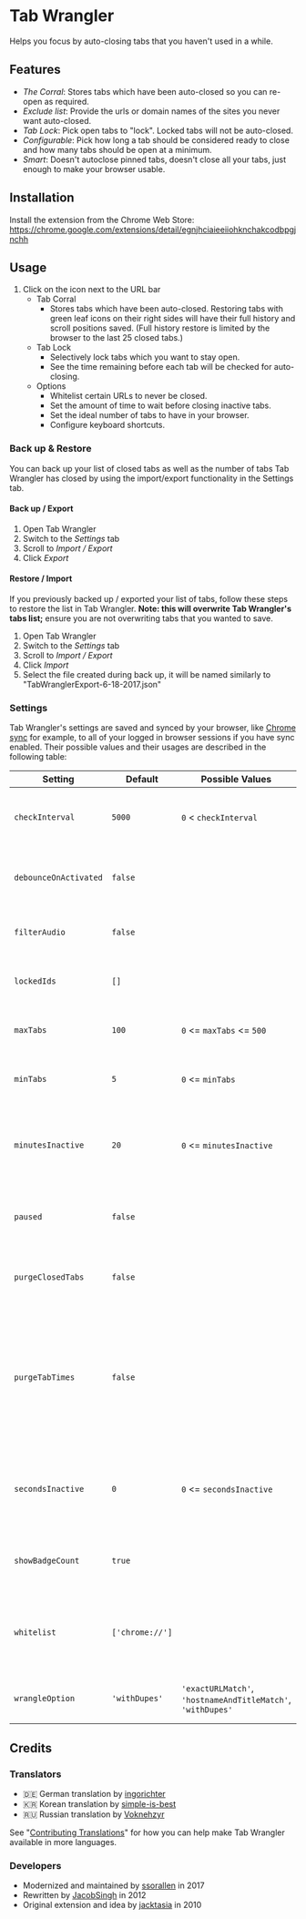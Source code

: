 # Tab Wrangler

Helps you focus by auto-closing tabs that you haven't used in a while.

## Features

* *The Corral*: Stores tabs which have been auto-closed so you can re-open as required.
* *Exclude list*: Provide the urls or domain names of the sites you never want auto-closed.
* *Tab Lock*: Pick open tabs to "lock".  Locked tabs will not be auto-closed.
* *Configurable*: Pick how long a tab should be considered ready to close and how many tabs should
  be open at a minimum.
* *Smart*: Doesn't autoclose pinned tabs, doesn't close all your tabs, just enough to make your
  browser usable.

## Installation

Install the extension from the Chrome Web Store:
https://chrome.google.com/extensions/detail/egnjhciaieeiiohknchakcodbpgjnchh

## Usage

1. Click on the icon next to the URL bar
    * Tab Corral
      * Stores tabs which have been auto-closed. Restoring tabs with green leaf icons on their right
        sides will have their full history and scroll positions saved. (Full history restore is
        limited by the browser to the last 25 closed tabs.)
    * Tab Lock
      * Selectively lock tabs which you want to stay open.
      * See the time remaining before each tab will be checked for auto-closing.
    * Options
      * Whitelist certain URLs to never be closed.
      * Set the amount of time to wait before closing inactive tabs.
      * Set the ideal number of tabs to have in your browser.
      * Configure keyboard shortcuts.

### Back up & Restore

You can back up your list of closed tabs as well as the number of tabs Tab Wrangler has closed by
using the import/export functionality in the Settings tab.

#### Back up / Export

1. Open Tab Wrangler
2. Switch to the *Settings* tab
3. Scroll to *Import / Export*
4. Click *Export*

#### Restore / Import

If you previously backed up / exported your list of tabs, follow these steps to restore the list in
Tab Wrangler. **Note: this will overwrite Tab Wrangler's tabs list;** ensure you are not overwriting
tabs that you wanted to save.

1. Open Tab Wrangler
2. Switch to the *Settings* tab
3. Scroll to *Import / Export*
4. Click *Import*
5. Select the file created during back up, it will be named similarly to
   "TabWranglerExport-6-18-2017.json"

### Settings

Tab Wrangler's settings are saved and synced by your browser, like [Chrome sync][0] for example, to
all of your logged in browser sessions if you have sync enabled. Their possible values and their
usages are described in the following table:

| Setting               | Default         | Possible Values                                             | Description                                                                                                                                                   |
| --------------------- | --------------- | ----------------------------------------------------------- | ------------------------------------------------------------------------------------------------------------------------------------------------------------- |
| `checkInterval`       | `5000`          | `0` < `checkInterval`                                       | How often Tab Wrangler should check for stale tabs to close (in milliseconds)                                                                                 |
| `debounceOnActivated` | `false`         |                                                             | Whether to wait 1 second before resetting the active tab's timer                                                                                              |
| `filterAudio`         | `false`         |                                                             | Whether to prevent auto-closing tabs that are playing audio                                                                                                   |
| `lockedIds`           | `[]`            |                                                             | Array of tab IDs that have been explicitly locked by the user                                                                                                 |
| `maxTabs`             | `100`           | `0` <= `maxTabs` <= `500`                                   | Maximum number of tabs to keep in the tab list                                                                                                                |
| `minTabs`             | `5`             | `0` <= `minTabs`                                            | Auto-close tabs only if there are more than this number open                                                                                                  |
| `minutesInactive`     | `20`            | `0` <= `minutesInactive`                                    | How much time (+ `secondsInactive`) before a tab is considered "stale" and ready to close                                                                     |
| `paused`              | `false`         |                                                             | Whether TabWrangler is paused (shouldn't count down)                                                                                                          |
| `purgeClosedTabs`     | `false`         |                                                             | Whether to empty the closed tab list when the browser closes                                                                                                  |
| `purgeTabTimes`       | `false`         |                                                             | Whether to reset all tab timers when the browser closes (Note: only relevant if you use your browser's ["Continue where you left off"][1] setting on startup) |
| `secondsInactive`     | `0`             | `0` <= `secondsInactive`                                    | How much time (+ `minutesInactive`) before a tab is considered "stale" and ready to close                                                                     |
| `showBadgeCount`      | `true`          |                                                             | Whether to show the length of the closed tab list as a badge on the URL bar icon                                                                              |
| `whitelist`           | `['chrome://']` |                                                             | Array of patterns to check against.  If a tab's URL matches a pattern, the tab is never auto-closed                                                           |
| `wrangleOption`       | `'withDupes'`   | `'exactURLMatch'`, `'hostnameAndTitleMatch'`, `'withDupes'` | How to handle duplicate entries in the closed tabs list                                                                                                       |

## Credits

### Translators

* 🇩🇪 German translation by [ingorichter](https://github.com/ingorichter)
* 🇰🇷 Korean translation by [simple-is-best](https://github.com/simple-is-best)
* 🇷🇺 Russian translation by [Voknehzyr](https://github.com/Voknehzyr)

See "[Contributing Translations](CONTRIBUTING.md#contributing-translations)" for how you can help
make Tab Wrangler available in more languages.

### Developers

* Modernized and maintained by [ssorallen](https://github.com/ssorallen) in 2017
* Rewritten by [JacobSingh](https://github.com/jacobSingh) in 2012
* Original extension and idea by [jacktasia](https://github.com/jacktasia) in 2010

[0]: https://chrome.google.com/sync
[1]: https://support.google.com/chrome/answer/95314
